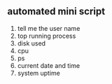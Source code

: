 ## automated mini script
1. tell me the user name
2. top running process
3. disk used
4. cpu
5. ps
6. current date and time
7. system uptime
